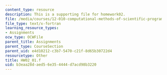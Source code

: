 ```yaml
---
content_type: resource
description: This is a supporting file for homework02.
file: /media/courses/12-010-computational-methods-of-scientific-programming-fall-2011/b3eaa28daed56e354444d7acd98b3220_HW02_01.f
file_type: text/x-fortran
learning_resource_types:
- Assignments
ocw_type: OCWFile
parent_title: Assignments
parent_type: CourseSection
parent_uid: e4d10212-c3b7-5470-c21f-8d65b30722d4
resourcetype: Other
title: HW02_01.f
uid: b3eaa28d-aed5-6e35-4444-d7acd98b3220
---
```

